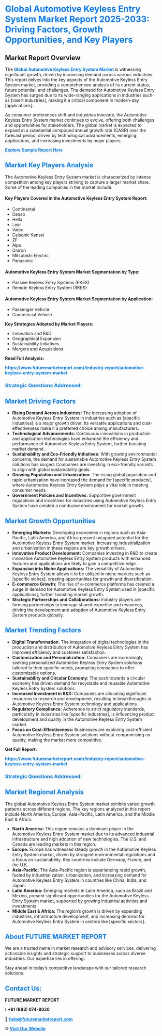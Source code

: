 <h1 style="color: #007BFF;">Global Automotive Keyless Entry System Market Report 2025-2033: Driving Factors, Growth Opportunities, and Key Players</h1>

<section id="overview">
<h2>Market Report Overview</h2>
<p>The <a href="https://www.futuremarketreport.com//industry-report/automotive-keyless-entry-system-market" style="color: #007BFF; text-decoration: none;"><strong>Global Automotive Keyless Entry System Market</strong></a> is witnessing significant growth, driven by increasing demand across various industries. This report delves into the key aspects of the Automotive Keyless Entry System market, providing a comprehensive analysis of its current status, future potential, and challenges. The demand for Automotive Keyless Entry System has surged due to its wide-ranging applications in industries such as [insert industries], making it a critical component in modern-day [applications].</p>
<p>As consumer preferences shift and industries innovate, the Automotive Keyless Entry System market continues to evolve, offering both challenges and opportunities for stakeholders. The global market is expected to expand at a substantial compound annual growth rate (CAGR) over the forecast period, driven by technological advancements, emerging applications, and increasing investments by major players.</p>
</section>

<section id="overview">
<p><a href="https://www.futuremarketreport.com//request-sample/reportId=48284" style="color: #007BFF; text-decoration: none;"><strong>Explore Sample Report Here</strong></a></p>
</section>

<section id="key-players">
<h2 style="color: #007BFF;">Market Key Players Analysis</h2>
<p>The Automotive Keyless Entry System market is characterized by intense competition among key players striving to capture a larger market share. Some of the leading companies in the market include:</p>
<h4>Key Players Covered in the Automotive Keyless Entry System Report:</h4>
<ul><li>Continental</li><li>Denso</li><li>Hella</li><li>Lear</li><li>Valeo</li><li>Calsonic Kansei</li><li>ZF</li><li>Alps</li><li>Omron</li><li>Mitsubishi Electric</li><li>Panasonic</li></ul>
<h4>Automotive Keyless Entry System Market Segmentation by Type:</h4>
<ul><li>Passive Keyless Entry Systems (PKES)</li><li>Remote Keyless Entry System (RKES)</li></ul>

<h4>Automotive Keyless Entry System Market Segmentation by Application:</h4>
<ul><li>Passenger Vehicle</li><li>Commercial Vehicle</li></ul>
<p><strong>Key Strategies Adopted by Market Players:</strong></p>
<ul>
<li>Innovation and R&D</li>
<li>Geographical Expansion</li>
<li>Sustainability Initiatives</li>
<li>Mergers and Acquisitions</li>
</ul>
</section>

<section>
<p><strong>Read Full Analysis: </strong></p><a href="https://www.futuremarketreport.com//industry-report/automotive-keyless-entry-system-market" style="color: #007BFF; text-decoration: none;"><strong>https://www.futuremarketreport.com//industry-report/automotive-keyless-entry-system-market</strong></a>
<h3 style="color: #007BFF;">Strategic Questions Addressed:</h3>
</section>

<section id="driving-factors">
<h2 style="color: #007BFF;">Market Driving Factors</h2>
<ul>
<li><strong>Rising Demand Across Industries:</strong> The increasing adoption of Automotive Keyless Entry System in industries such as [specific industries] is a major growth driver. Its versatile applications and cost-effectiveness make it a preferred choice among manufacturers.</li>
<li><strong>Technological Advancements:</strong> Continuous innovations in production and application technologies have enhanced the efficiency and performance of Automotive Keyless Entry System, further boosting market demand.</li>
<li><strong>Sustainability and Eco-Friendly Initiatives:</strong> With growing environmental concerns, the demand for sustainable Automotive Keyless Entry System solutions has surged. Companies are investing in eco-friendly variants to align with global sustainability goals.</li>
<li><strong>Growing Population and Urbanization:</strong> The rising global population and rapid urbanization have increased the demand for [specific products], where Automotive Keyless Entry System plays a vital role in meeting consumer needs.</li>
<li><strong>Government Policies and Incentives:</strong> Supportive government regulations and incentives for industries using Automotive Keyless Entry System have created a conducive environment for market growth.</li>
</ul>
</section>

<section id="growth-opportunities">
<h2 style="color: #007BFF;">Market Growth Opportunities</h2>
<ul>
<li><strong>Emerging Markets:</strong> Developing economies in regions such as Asia-Pacific, Latin America, and Africa present untapped potential for the Automotive Keyless Entry System market. Increasing industrialization and urbanization in these regions are key growth drivers.</li>
<li><strong>Innovative Product Development:</strong> Companies investing in R&D to create innovative Automotive Keyless Entry System products with enhanced features and applications are likely to gain a competitive edge.</li>
<li><strong>Expansion into Niche Applications:</strong> The versatility of Automotive Keyless Entry System allows it to be utilized in niche markets such as [specific niches], creating opportunities for growth and diversification.</li>
<li><strong>E-commerce Growth:</strong> The rise of e-commerce platforms has created a surge in demand for Automotive Keyless Entry System used in [specific applications], further boosting market growth.</li>
<li><strong>Strategic Partnerships and Collaborations:</strong> Industry players are forming partnerships to leverage shared expertise and resources, driving the development and adoption of Automotive Keyless Entry System products globally.</li>
</ul>
</section>

<section id="trending-factors">
<h2 style="color: #007BFF;">Market Trending Factors</h2>
<ul>
<li><strong>Digital Transformation:</strong> The integration of digital technologies in the production and distribution of Automotive Keyless Entry System has improved efficiency and customer satisfaction.</li>
<li><strong>Customization and Personalization:</strong> Consumers are increasingly seeking personalized Automotive Keyless Entry System solutions tailored to their specific needs, prompting companies to offer customizable options.</li>
<li><strong>Sustainability and Circular Economy:</strong> The push towards a circular economy has driven demand for recyclable and reusable Automotive Keyless Entry System solutions.</li>
<li><strong>Increased Investment in R&D:</strong> Companies are allocating significant resources to research and development, resulting in breakthroughs in Automotive Keyless Entry System technology and applications.</li>
<li><strong>Regulatory Compliance:</strong> Adherence to strict regulatory standards, particularly in industries like [specific industries], is influencing product development and quality in the Automotive Keyless Entry System market.</li>
<li><strong>Focus on Cost-Effectiveness:</strong> Businesses are exploring cost-efficient Automotive Keyless Entry System solutions without compromising on quality, making the market more competitive.</li>
</ul>
</section>

<section>
<p><strong>Get Full Report: </strong></p><a href="https://www.futuremarketreport.com//industry-report/automotive-keyless-entry-system-market" style="color: #007BFF; text-decoration: none;"><strong>https://www.futuremarketreport.com//industry-report/automotive-keyless-entry-system-market</strong></a>
<h3 style="color: #007BFF;">Strategic Questions Addressed:</h3>
</section>


<section id="regional-analysis">
<h2 style="color: #007BFF;">Market Regional Analysis</h2>
<p>The global Automotive Keyless Entry System market exhibits varied growth patterns across different regions. The key regions analyzed in this report include North America, Europe, Asia-Pacific, Latin America, and the Middle East & Africa:</p>
<ul>
<li><strong>North America:</strong> This region remains a dominant player in the Automotive Keyless Entry System market due to its advanced industrial infrastructure and high adoption of new technologies. The U.S. and Canada are leading markets in this region.</li>
<li><strong>Europe:</strong> Europe has witnessed steady growth in the Automotive Keyless Entry System market, driven by stringent environmental regulations and a focus on sustainability. Key countries include Germany, France, and the U.K.</li>
<li><strong>Asia-Pacific:</strong> The Asia-Pacific region is experiencing rapid growth, fueled by industrialization, urbanization, and increasing demand for Automotive Keyless Entry System in countries like China, India, and Japan.</li>
<li><strong>Latin America:</strong> Emerging markets in Latin America, such as Brazil and Mexico, present significant opportunities for the Automotive Keyless Entry System market, supported by growing industrial activities and investments.</li>
<li><strong>Middle East & Africa:</strong> The region’s growth is driven by expanding industries, infrastructure development, and increasing demand for Automotive Keyless Entry System in sectors like [specific sectors].</li>
</ul>
</section>

<footer>
<h2 style="color: #007BFF;">About FUTURE MARKET REPORT</h2>
<p>We are a trusted name in market research and advisory services, delivering actionable insights and strategic support to businesses across diverse industries. Our expertise lies in offering:</p>

<p>Stay ahead in today’s competitive landscape with our tailored research solutions.</p>

<h2 style="color: #007BFF;">Contact Us:</h2>
<p><strong>FUTURE MARKET REPORT</strong></p>
<p>📞 <strong>+91 (883) 074-8030</strong></p>
<p>📧 <strong><a href="mailto:help@futuremarketreport.com" style="color: #007BFF;">help@futuremarketreport.com</a></strong></p>
<p>🌐 <strong><a href="https://www.futuremarketreport.com/" style="color: #007BFF;">Visit Our Website</a></strong></p>
</footer>